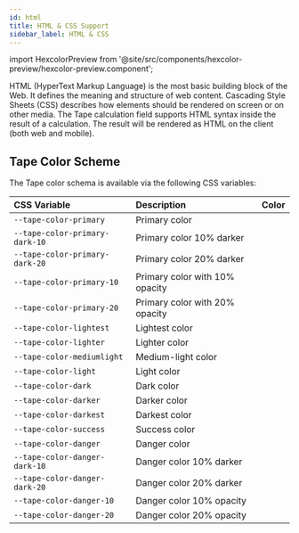 ```yaml
---
id: html
title: HTML & CSS Support
sidebar_label: HTML & CSS
---
```


import HexcolorPreview from '@site/src/components/hexcolor-preview/hexcolor-preview.component';

HTML (HyperText Markup Language) is the most basic building block of the Web. It defines the meaning and structure of web content. Cascading Style Sheets (CSS) describes how elements should be rendered on screen or on other media.
The Tape calculation field supports HTML syntax inside the result of a calculation. The result will be rendered as HTML on the client (both web and mobile).

## Tape Color Scheme

The Tape color schema is available via the following CSS variables:

| CSS Variable                   | Description                    | Color                                                 |
| :----------------------------- | :----------------------------- | ----------------------------------------------------- |
| `--tape-color-primary`         | Primary color                  | <HexcolorPreview color="#0071BB"></HexcolorPreview>   |
| `--tape-color-primary-dark-10` | Primary color 10% darker       | <HexcolorPreview color="#0065A8FF"></HexcolorPreview> |
| `--tape-color-primary-dark-20` | Primary color 20% darker       | <HexcolorPreview color="#005A95FF"></HexcolorPreview> |
| `--tape-color-primary-10`      | Primary color with 10% opacity | <HexcolorPreview color="#0071BB19"></HexcolorPreview> |
| `--tape-color-primary-20`      | Primary color with 20% opacity | <HexcolorPreview color="#0071BB32"></HexcolorPreview> |
| `--tape-color-lightest`        | Lightest color                 | <HexcolorPreview color="#FFFFFF"></HexcolorPreview>   |
| `--tape-color-lighter`         | Lighter color                  | <HexcolorPreview color="#F6F8F8"></HexcolorPreview>   |
| `--tape-color-mediumlight`     | Medium-light color             | <HexcolorPreview color="#EBEDEF"></HexcolorPreview>   |
| `--tape-color-light`           | Light color                    | <HexcolorPreview color="#EEF2F3"></HexcolorPreview>   |
| `--tape-color-dark`            | Dark color                     | <HexcolorPreview color="#CED8DD"></HexcolorPreview>   |
| `--tape-color-darker`          | Darker color                   | <HexcolorPreview color="#526370"></HexcolorPreview>   |
| `--tape-color-darkest`         | Darkest color                  | <HexcolorPreview color="#0E1318"></HexcolorPreview>   |
| `--tape-color-success`         | Success color                  | <HexcolorPreview color="#007959"></HexcolorPreview>   |
| `--tape-color-danger`          | Danger color                   | <HexcolorPreview color="#DF245E"></HexcolorPreview>   |
| `--tape-color-danger-dark-10`  | Danger color 10% darker        | <HexcolorPreview color="#C82054FF"></HexcolorPreview> |
| `--tape-color-danger-dark-20`  | Danger color 20% darker        | <HexcolorPreview color="#B21C4BFF"></HexcolorPreview> |
| `--tape-color-danger-10`       | Danger color 10% opacity       | <HexcolorPreview color="#DF245E19"></HexcolorPreview> |
| `--tape-color-danger-20`       | Danger color 20% opacity       | <HexcolorPreview color="#DF245E32"></HexcolorPreview> |
